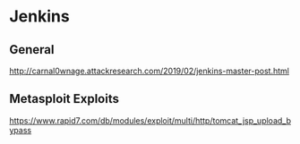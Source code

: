 <!---------------------------------------------------------------------------------
Copyright: (c) BLS OPS LLC.
This program is free software: you can redistribute it and/or modify
it under the terms of the GNU General Public License as published by
the Free Software Foundation, version 3.
This program is distributed in the hope that it will be useful,
but WITHOUT ANY WARRANTY; without even the implied warranty of
MERCHANTABILITY or FITNESS FOR A PARTICULAR PURPOSE. See the
GNU General Public License for more details.
You should have received a copy of the GNU General Public License
along with this program. If not, see <https://www.gnu.org/licenses/>.
--------------------------------------------------------------------------------->
# Jenkins

## General
http://carnal0wnage.attackresearch.com/2019/02/jenkins-master-post.html

## Metasploit Exploits
https://www.rapid7.com/db/modules/exploit/multi/http/tomcat_jsp_upload_bypass
